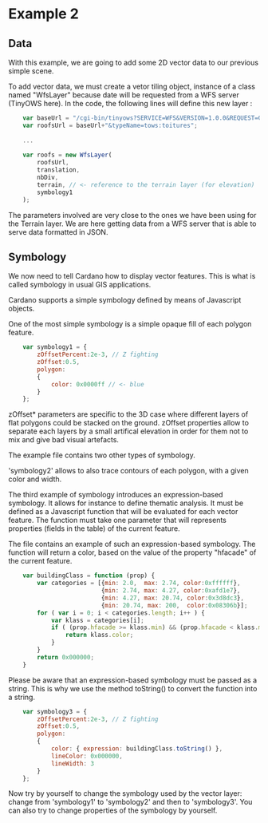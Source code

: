 Example 2
=========

Data
----

With this example, we are going to add some 2D vector data to our previous simple scene.

To add vector data, we must create a vetor tiling object, instance of a class named "WfsLayer" because date will be requested from a WFS server (TinyOWS here). In the code, the following lines will define this new layer :

```Javascript
    var baseUrl = "/cgi-bin/tinyows?SERVICE=WFS&VERSION=1.0.0&REQUEST=GetFeature&outputFormat=JSON";
    var roofsUrl = baseUrl+"&typeName=tows:toitures";
    
    ...
    
    var roofs = new WfsLayer(
        roofsUrl,
        translation,
        nbDiv,
        terrain, // <- reference to the terrain layer (for elevation)
        symbology1
    );
```

The parameters involved are very close to the ones we have been using for the Terrain layer. We are here getting data from a WFS server that is able to serve data formatted in JSON.

Symbology
---------

We now need to tell Cardano how to display vector features. This is what is called symbology in usual GIS applications.

Cardano supports a simple symbology defined by means of Javascript objects.

One of the most simple symbology is a simple opaque fill of each polygon feature.

```Javascript
    var symbology1 = {
        zOffsetPercent:2e-3, // Z fighting
        zOffset:0.5,
        polygon:
        {
            color: 0x0000ff // <- blue
        }
    };
```

zOffset* parameters are specific to the 3D case where different layers of flat polygons could be stacked on the ground. zOffset properties allow to separate each layers by a small artifical elevation in order for them not to mix and give bad visual artefacts.

The example file contains two other types of symbology.

'symbology2' allows to also trace contours of each polygon, with a given color and width.

The third example of symbology introduces an expression-based symbology. It allows for instance to define thematic analysis. It must be defined as a Javascript function that will be evaluated for each vector feature.
The function must take one parameter that will represents properties (fields in the table) of the current feature.

The file contains an example of such an expression-based symbology. The function will return a color, based on the value of the property "hfacade" of the current feature.

```Javascript
    var buildingClass = function (prop) {
        var categories = [{min: 2.0,  max: 2.74, color:0xffffff},
                          {min: 2.74, max: 4.27, color:0xafd1e7},
                          {min: 4.27, max: 20.74, color:0x3d8dc3},
                          {min: 20.74, max: 200,  color:0x08306b}];
        for ( var i = 0; i < categories.length; i++ ) {
            var klass = categories[i];
            if ( (prop.hfacade >= klass.min) && (prop.hfacade < klass.max) ) {
                return klass.color;
            }
        }
        return 0x000000;
    }
```

Please be aware that an expression-based symbology must be passed as a string. This is why we use the method toString() to convert the function into a string.

```Javascript
    var symbology3 = {
        zOffsetPercent:2e-3, // Z fighting
        zOffset:0.5,
        polygon:
        {
            color: { expression: buildingClass.toString() },
            lineColor: 0x000000,
            lineWidth: 3
        }
    };
```

Now try by yourself to change the symbology used by the vector layer: change from 'symbology1' to 'symbology2' and then to 'symbology3'.
You can also try to change properties of the symbology by yourself.
